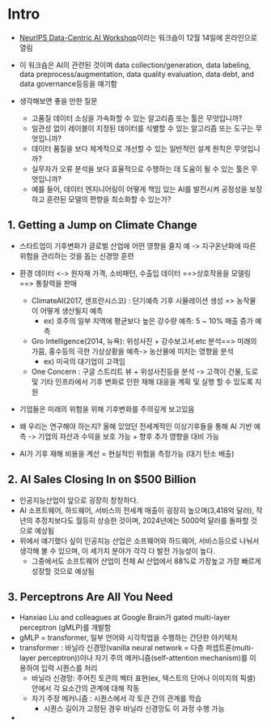 # Intro
-  [NeurIPS Data-Centric AI Workshop](http://datacentricai.org/?utm_campaign=The%20Batch&utm_source=hs_email&utm_medium=email&_hsenc=p2ANqtz-937HVjS9dyctH-ENvgGHFrom09UnGuRjiF6b-zUvPUkGH136MzvI6qWOdnjjuMk7Ynr1J5)이라는 워크숍이 12월 14일에 온라인으로 열림
  - 이 워크숍은 AI의 관련된 것이며 data collection/generation, data labeling, data preprocess/augmentation, data quality evaluation, data debt, and data governance등등을 얘기함

- 생각해보면 좋을 만한 질문
  - 고품질 데이터 소싱을 가속화할 수 있는 알고리즘 또는 툴은 무엇입니까?
  - 일관성 없이 레이블이 지정된 데이터를 식별할 수 있는 알고리즘 또는 도구는 무엇입니까?
  - 데이터 품질을 보다 체계적으로 개선할 수 있는 일반적인 설계 원칙은 무엇입니까?
  - 실무자가 오류 분석을 보다 효율적으로 수행하는 데 도움이 될 수 있는 툴은 무엇입니까?
  - 예를 들어, 데이터 엔지니어링이 어떻게 책임 있는 AI를 발전시켜 공정성을 보장하고 훈련된 모델의 편향을 최소화할 수 있는가?

## 1. Getting a Jump on Climate Change
- 스타트업이 기후변화가 글로벌 산업에 어떤 영향을 줄지 예 -> 지구온난화에 따른 위험을 관리하는 것을 돕는 신경망 훈련
- 환경 데이터 <-> 원자재 가격, 소비패턴, 수출입 데이터 ==>상호작용을 모델링 ==> 통찰력을 판매
  - ClimateAI(2017, 샌프란시스코) : 단기예측 기후 시뮬레이션 생성 => 농작물이 어떻게 생산될지 예측
    - ex) 호주의 일부 지역에 평균보다 높은 강수량 예측: 5 ~ 10%  매출 증가 예측
  - Gro Intelligence(2014, 뉴욕): 위성사진 + 강수보고서.etc 분석==> 미래의 가뭄, 홍수등의 극한 기상상황을 예측-> 농산물에 미치는 영향을 분석
    - ex) 미국의 대기업이 고객임
  - One Concern : 구글 스트리트 뷰 + 위성사진등을 분석 -> 고객이 건물, 도로 및 기타 인프라에서 기후 변화로 인한 재해 대응을 계획 및 실행 할 수 있도록 지원

- 기업들은 미래의 위험을 위해 기후변화를 주의깊게 보고있음

- 왜 우리는 연구해야 하는지? 올해 있었던 전세계적인 이상기후들을 통해 AI 기반 예측 -> 기업의 자산과 수익을 보호 가능 + 향후 추가 영향을 대비 가능

- AI가 기후 재해 비용을 계산 = 현실적인 위험을 측정가능 (대기 탄소 배출)


## 2. AI Sales Closing In on $500 Billion
- 인공지능산업이 앞으로 굉장히 창창하다.
- AI 소프트웨어, 하드웨어, 서비스의 전세계 매출이 굉장히 높으며(3,418억 달러), 작년의 추정치보다도 월등히 상승한 것이며, 2024년에는 5000억 달러를 돌파할 것으로 예상됨
- 위에서 얘기했다 싶이 인공지능 산업은 소프웨어와 하드웨어, 서비스등으로 나눠서 생각해 볼 수 있으며, 이 세가지 분야가 각각 다 발전 가능성이 높다.
   - 그중에서도 소프트웨어 산업이 전체 AI 산업에서 88%로 가장높고 가장 빠르게 성장할 것으로 예상됨

## 3. Perceptrons Are All You Need
- Hanxiao Liu and colleagues at Google Brain가 gated multi-layer perceptron (gMLP)를 개발함
- gMLP = transformer, 일부 언어와 시각작업을 수행하는 간단한 아키텍처
- transformer : 바닐라 신경망(vanilla neural network = 다층 퍼셉트론(multi-layer perceptron))이나 자기 주의 메커니즘(self-attention mechanism)를 이용하여 입력 시퀀스를 처리
  - 바닐라 신경망: 주어진 토큰의 벡터 표현(ex, 텍스트의 단어나 이미지의 픽셀) 안에서 각 요소간의 관계에 대해 작동
  - 자기 주장 메커니즘 : 시퀀스에서 각 토큰 간의 관계를 학습
    - 시퀀스 길이가 고정된 경우 바닐라 신경망도 이 과정 수행 가능
- 
